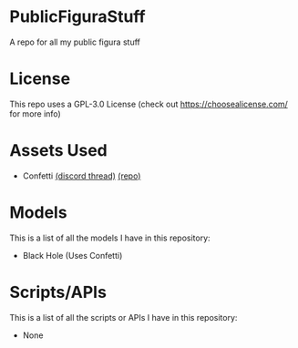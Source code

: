 # PublicFiguraStuff
A repo for all my public figura stuff

# License
This repo uses a GPL-3.0 License (check out https://choosealicense.com/ for more info)

# Assets Used
- Confetti [(discord thread)](https://discord.com/channels/1129805506354085959/1132326640718970990) [(repo)](https://github.com/Manuel-3/figura-scripts/tree/main/src/confetti)

# Models
This is a list of all the models I have in this repository:
- Black Hole (Uses Confetti)

# Scripts/APIs
This is a list of all the scripts or APIs I have in this repository:
- None
